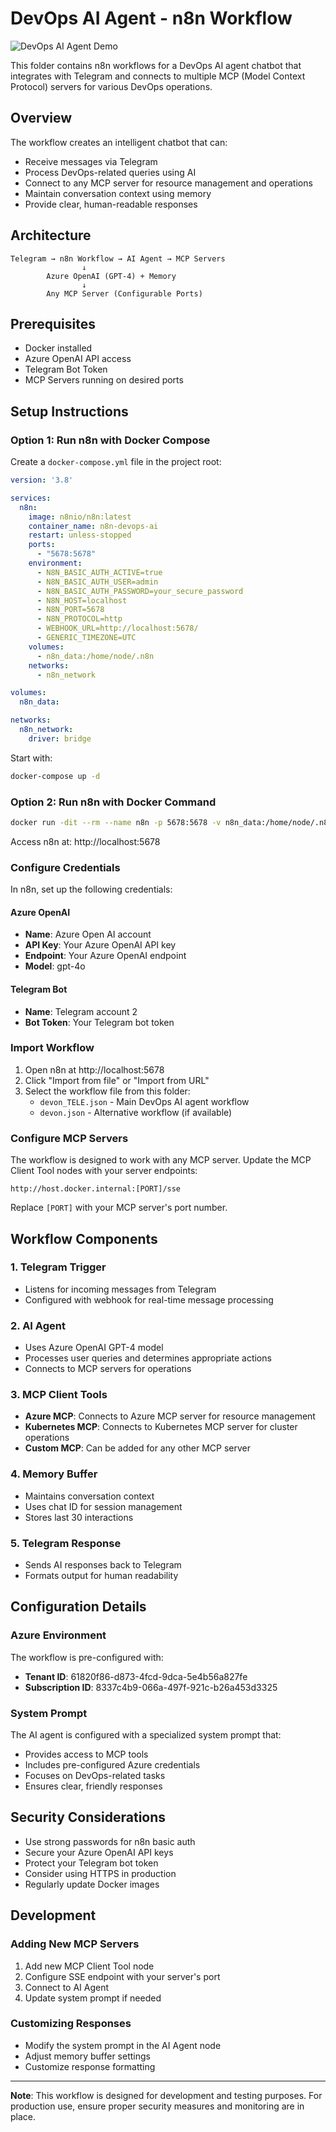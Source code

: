 # DevOps AI Agent - n8n Workflow

![DevOps AI Agent Demo](devon2.gif)

This folder contains n8n workflows for a DevOps AI agent chatbot that integrates with Telegram and connects to multiple MCP (Model Context Protocol) servers for various DevOps operations.

## Overview

The workflow creates an intelligent chatbot that can:
- Receive messages via Telegram
- Process DevOps-related queries using AI
- Connect to any MCP server for resource management and operations
- Maintain conversation context using memory
- Provide clear, human-readable responses

## Architecture

```
Telegram → n8n Workflow → AI Agent → MCP Servers
                ↓
        Azure OpenAI (GPT-4) + Memory
                ↓
        Any MCP Server (Configurable Ports)
```

## Prerequisites

- Docker installed
- Azure OpenAI API access
- Telegram Bot Token
- MCP Servers running on desired ports

## Setup Instructions

### Option 1: Run n8n with Docker Compose

Create a `docker-compose.yml` file in the project root:

```yaml
version: '3.8'

services:
  n8n:
    image: n8nio/n8n:latest
    container_name: n8n-devops-ai
    restart: unless-stopped
    ports:
      - "5678:5678"
    environment:
      - N8N_BASIC_AUTH_ACTIVE=true
      - N8N_BASIC_AUTH_USER=admin
      - N8N_BASIC_AUTH_PASSWORD=your_secure_password
      - N8N_HOST=localhost
      - N8N_PORT=5678
      - N8N_PROTOCOL=http
      - WEBHOOK_URL=http://localhost:5678/
      - GENERIC_TIMEZONE=UTC
    volumes:
      - n8n_data:/home/node/.n8n
    networks:
      - n8n_network

volumes:
  n8n_data:

networks:
  n8n_network:
    driver: bridge
```

Start with:
```bash
docker-compose up -d
```

### Option 2: Run n8n with Docker Command

```bash
docker run -dit --rm --name n8n -p 5678:5678 -v n8n_data:/home/node/.n8n docker.n8n.io/n8nio/n8n
```

Access n8n at: http://localhost:5678

### Configure Credentials

In n8n, set up the following credentials:

#### Azure OpenAI
- **Name**: Azure Open AI account
- **API Key**: Your Azure OpenAI API key
- **Endpoint**: Your Azure OpenAI endpoint
- **Model**: gpt-4o

#### Telegram Bot
- **Name**: Telegram account 2
- **Bot Token**: Your Telegram bot token

### Import Workflow

1. Open n8n at http://localhost:5678
2. Click "Import from file" or "Import from URL"
3. Select the workflow file from this folder:
   - `devon_TELE.json` - Main DevOps AI agent workflow
   - `devon.json` - Alternative workflow (if available)

### Configure MCP Servers

The workflow is designed to work with any MCP server. Update the MCP Client Tool nodes with your server endpoints:

```
http://host.docker.internal:[PORT]/sse
```

Replace `[PORT]` with your MCP server's port number.

## Workflow Components

### 1. Telegram Trigger
- Listens for incoming messages from Telegram
- Configured with webhook for real-time message processing

### 2. AI Agent
- Uses Azure OpenAI GPT-4 model
- Processes user queries and determines appropriate actions
- Connects to MCP servers for operations

### 3. MCP Client Tools
- **Azure MCP**: Connects to Azure MCP server for resource management
- **Kubernetes MCP**: Connects to Kubernetes MCP server for cluster operations
- **Custom MCP**: Can be added for any other MCP server

### 4. Memory Buffer
- Maintains conversation context
- Uses chat ID for session management
- Stores last 30 interactions

### 5. Telegram Response
- Sends AI responses back to Telegram
- Formats output for human readability

## Configuration Details

### Azure Environment
The workflow is pre-configured with:
- **Tenant ID**: 61820f86-d873-4fcd-9dca-5e4b56a827fe
- **Subscription ID**: 8337c4b9-066a-497f-921c-b26a453d3325

### System Prompt
The AI agent is configured with a specialized system prompt that:
- Provides access to MCP tools
- Includes pre-configured Azure credentials
- Focuses on DevOps-related tasks
- Ensures clear, friendly responses

## Security Considerations

- Use strong passwords for n8n basic auth
- Secure your Azure OpenAI API keys
- Protect your Telegram bot token
- Consider using HTTPS in production
- Regularly update Docker images

## Development

### Adding New MCP Servers
1. Add new MCP Client Tool node
2. Configure SSE endpoint with your server's port
3. Connect to AI Agent
4. Update system prompt if needed

### Customizing Responses
- Modify the system prompt in the AI Agent node
- Adjust memory buffer settings
- Customize response formatting

---

**Note**: This workflow is designed for development and testing purposes. For production use, ensure proper security measures and monitoring are in place. 